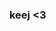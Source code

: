 ### keej <3

<!-- [![8pxl's GitHub stats](https://github-readme-stats.vercel.app/api?username=8pxl&theme=dracula)](https://github.com/8pxl/github-readme-stats)
**8pxl/8pxl** is a ✨ _special_ ✨ repository because its `README.md` (this file) appears on your GitHub profile.

Here are some ideas to get you started:

- 🔭 I’m currently working on ...
- 🌱 I’m currently learning ...
- 👯 I’m looking to collaborate on ...
- 🤔 I’m looking for help with ...
- 💬 Ask me about ...
- 📫 How to reach me: ...
- 😄 Pronouns: ...
- ⚡ Fun fact: ...
-->
